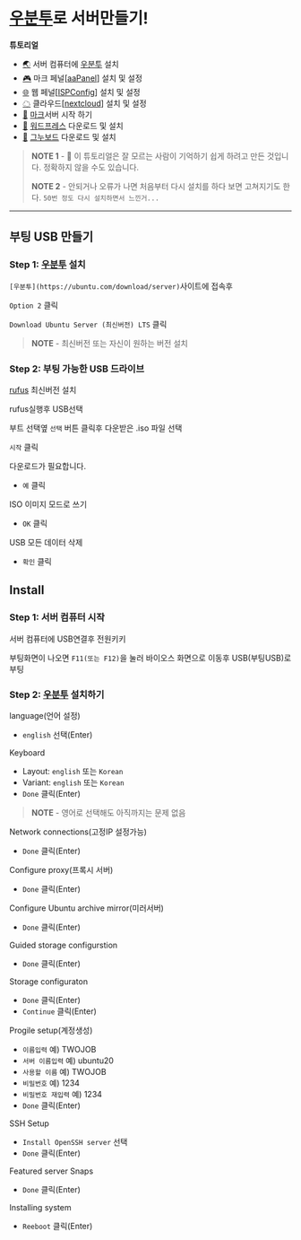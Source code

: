 # [우분투](https://ubuntu.com/download/server)로 서버만들기!


**튜토리얼**

- [🌏](https://github.com/TWOJOB/server/blob/main/ubuntu/ubuntu.md) 서버 컴퓨터에 [우분투](https://ubuntu.com/download/server) 설치
- [🎮](https://github.com/TWOJOB/server/blob/main/ubuntu/aaPanel.md) 마크 페널[[aaPanel](https://www.aapanel.com/index.html)] 설치 및 설정
- [🌐](https://github.com/TWOJOB/server/blob/main/ubuntu/ISPConfig.md) 웹 페널[[ISPConfig](https://www.ispconfig.org/)] 설치 및 설정
- [☁](https://github.com/TWOJOB/server/blob/main/ubuntu/nextcloud.md) 클라우드[[nextcloud](https://nextcloud.com/)] 설치 및 설정
- [🚀](https://github.com/TWOJOB/server/blob/main/ubuntu/minecraftinsall.md) [마크](https://www.minecraft.net/ko-kr)서버 시작 하기
- [🚀](https://github.com/TWOJOB/server/blob/main/ubuntu/wordpress.md) [워드프레스](https://ko.wordpress.org/download/) 다운로드 및 설치
- [🚀](https://github.com/TWOJOB/server/blob/main/ubuntu/gnuboard.md) [그누보드](https://sir.kr/g5_pds) 다운로드 및 설치

> **NOTE 1** - 👋 이 튜토리얼은 잘 모르는 사람이 기억하기 쉽게 하려고 만든 것입니다. 정확하지 않을 수도 있습니다.
>
> **NOTE 2** - 안되거나 오류가 나면 처음부터 다시 설치를 하다 보면 고쳐지기도 한다.   `50번 정도 다시 설치하면서 느낀거...`

----


## 부팅 USB 만들기

### Step 1: [우분투](https://ubuntu.com/download/server) 설치

`[우분투](https://ubuntu.com/download/server)`사이트에 접속후

`Option 2` 클릭

`Download Ubuntu Server (최신버전) LTS` 클릭

> **NOTE** - 최신버전 또는 자신이 원하는 버전 설치

### Step 2: 부팅 가능한 USB 드라이브

[rufus](https://rufus.ie/ko/) 최신버전 설치

rufus실행후 USB선택

부트 선택옆 `선택` 버튼 클릭후 다운받은 .iso 파일 선택

`시작` 클릭

다운로드가 필요합니다.
- `예` 클릭

ISO 이미지 모드로 쓰기
- `OK` 클릭

USB 모든 데이터 삭제
- `확인` 클릭

## Install

### Step 1: 서버 컴퓨터 시작

서버 컴퓨터에 USB연결후 전원키키

부팅화면이 나오면 `F11(또는 F12)`을 눌러 바이오스 화면으로 이동후 USB(부팅USB)로 부팅

### Step 2: [우분투](https://ubuntu.com/download/server) 설치하기

language(언어 설정)
- `english` 선택(Enter)

Keyboard
- Layout: `english` 또는 `Korean`
- Variant: `english` 또는 `Korean`
- `Done` 클릭(Enter)

> **NOTE** - 영어로 선택해도 아직까지는 문제 없음

Network connections(고정IP 설정가능)
- `Done` 클릭(Enter)

Configure proxy(프록시 서버)
- `Done` 클릭(Enter)

Configure Ubuntu archive mirror(미러서버)
- `Done` 클릭(Enter)

Guided storage configurstion
- `Done` 클릭(Enter)

Storage configuraton
- `Done` 클릭(Enter)
- `Continue` 클릭(Enter)

Progile setup(계정생성)
- `이름입력` 예) TWOJOB
- `서버 이름입력` 예) ubuntu20
- `사용할 이름` 예) TWOJOB
- `비밀번호` 예) 1234
- `비밀번호 재입력` 예) 1234
- `Done` 클릭(Enter)

SSH Setup
- `Install OpenSSH server` 선택
- `Done` 클릭(Enter)

Featured server Snaps
- `Done` 클릭(Enter)


Installing system
- `Reeboot` 클릭(Enter)



